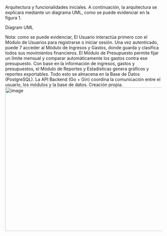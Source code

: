 Arquitectura y funcionalidades iniciales.
A continuación, la arquitectura se explicara mediante un diagrama UML,
como se puede evidenciar en la figura 1.

Diagram UML

Nota: como se puede evidenciar, El Usuario interactúa primero con el Módulo
de Usuarios para registrarse o iniciar sesión. Una vez autenticado, puede
7
acceder al Módulo de Ingresos y Gastos, donde guarda y clasifica todos sus
movimientos financieros. El Módulo de Presupuesto permite fijar un límite
mensual y comparar automáticamente los gastos contra ese presupuesto. Con
base en la información de ingresos, gastos y presupuestos, el Módulo de
Reportes y Estadísticas genera gráficos y reportes exportables. Todo esto se
almacena en la Base de Datos (PostgreSQL). La API Backend (Go + Gin)
coordina la comunicación entre el usuario, los módulos y la base de datos.
Creación propia.
<img width="817" height="462" alt="image" src="https://github.com/user-attachments/assets/3aed09db-1a30-4a8e-bce8-06c7297b3455" />
